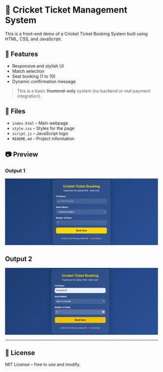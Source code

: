 # 🏏 Cricket Ticket Management System

This is a front-end demo of a Cricket Ticket Booking System built using HTML, CSS, and JavaScript.

## 🚀 Features
- Responsive and stylish UI
- Match selection
- Seat booking (1 to 10)
- Dynamic confirmation message

> This is a basic **frontend-only** system (no backend or real payment integration).

## 📁 Files
- `index.html` – Main webpage
- `style.css` – Styles for the page
- `script.js` – JavaScript logic
- `README.md` – Project information

## 📷 Preview

### Output 1
![Output1](output1.png)
## Output 2
![Output2](output2.png)


---

## 📌 License
MIT License – free to use and modify.
